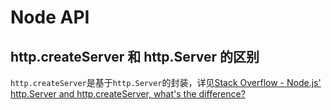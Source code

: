 # Node API

## http.createServer 和 http.Server 的区别

`http.createServer`是基于`http.Server`的封装，详见[Stack Overflow - Node.js' http.Server and http.createServer, what's the difference?](https://stackoverflow.com/questions/13857747/node-js-http-server-and-http-createserver-whats-the-difference)
